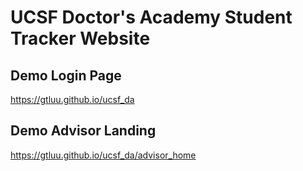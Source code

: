 # UCSF Doctor's Academy Student Tracker Website

## Demo Login Page
https://gtluu.github.io/ucsf_da

## Demo Advisor Landing
https://gtluu.github.io/ucsf_da/advisor_home
